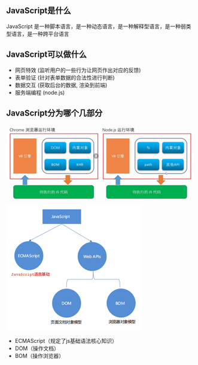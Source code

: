 ## JavaScript是什么

JavaScript 是一种脚本语言，是一种动态语言，是一种解释型语言，是一种弱类型语言，是一种跨平台语言

## JavaScript可以做什么

- 网页特效 (监听用户的一些行为让网页作出对应的反馈) 
- 表单验证 (针对表单数据的合法性进行判断)
- 数据交互 (获取后台的数据, 渲染到前端) 
- 服务端编程 (node.js)

## JavaScript分为哪个几部分

![alt text](image.png)
![alt text](image-1.png)

- ECMAScript（规定了js基础语法核心知识）
- DOM（操作文档）
- BOM（操作浏览器）
 